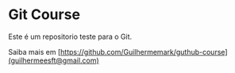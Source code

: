 # Git Course

Este é um repositorio teste para o Git.

Saiba mais em [https://github.com/Guilhermemark/guthub-course](guilhermeesft@gmail.com)
